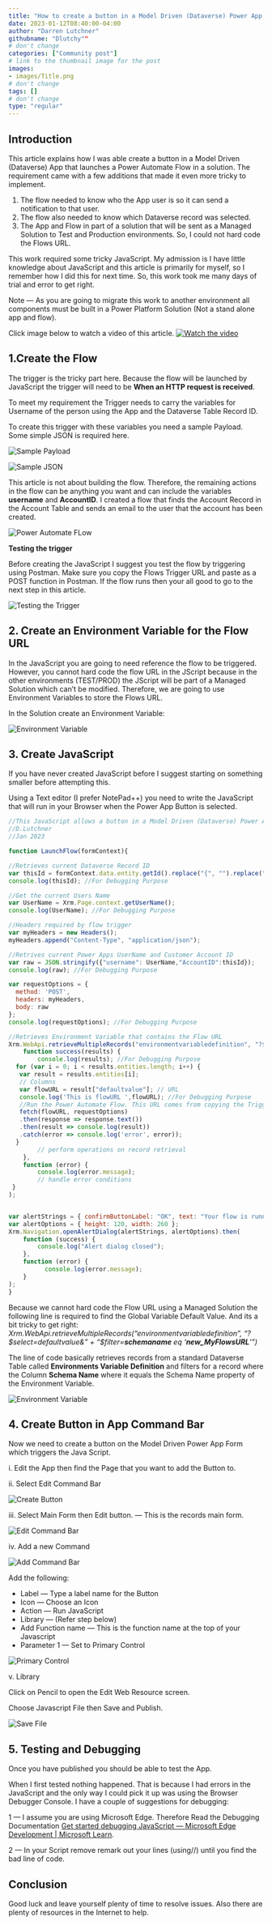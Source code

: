 ```yaml
---
title: "How to create a button in a Model Driven (Dataverse) Power App that launches a Power Automate Flow in a Solution"
date: 2023-01-12T08:40:00-04:00
author: "Darren Lutchner"
githubname: "Dlutchy""
# don't change
categories: ["Community post"]
# link to the thumbnail image for the post
images:
- images/Title.png
# don't change
tags: []
# don't change
type: "regular"
---
```

## Introduction

This article explains how I was able create a button in a Model Driven (Dataverse) App that launches a Power Automate Flow in a solution. The requirement came with a few additions that made it even more tricky to implement.

1. The flow needed to know who the App user is so it can send a notification to that user.
2. The flow also needed to know which Dataverse record was selected.
3. The App and Flow in part of a solution that will be sent as a Managed Solution to Test and Production environments. So, I could not hard code the Flows URL.

This work required some tricky JavaScript. My admission is I have little knowledge about JavaScript and this article is primarily for myself, so I remember how I did this for next time. So, this work took me many days of trial and error to get right.

Note — As you are going to migrate this work to another environment all components must be built in a Power Platform Solution (Not a stand alone app and flow).

Click image below to watch a video of this article.
[![Watch the video](images/1.%20Title.png)](https://youtu.be/XF_M4Jqox5Q)

## 1.Create the Flow
The trigger is the tricky part here. Because the flow will be launched by JavaScript the trigger will need to be **When an HTTP request is received**.

To meet my requirement the Trigger needs to carry the variables for Username of the person using the App and the Dataverse Table Record ID.

To create this trigger with these variables you need a sample Payload. Some simple JSON is required here.

![Sample Payload](images/2.%20Sample%20JSON%201.png) 

![Sample JSON](images/3.%20When%20HTTP%20request%20is%20received.png)

This article is not about building the flow. Therefore, the remaining actions in the flow can be anything you want and can include the variables **username** and **AccountID**. I created a flow that finds the Account Record in the Account Table and sends an email to the user that the account has been created.

![Power Automate FLow](images/4.%20Flow.png)

**Testing the trigger**

Before creating the JavaScript I suggest you test the flow by triggering using Postman. Make sure you copy the Flows Trigger URL and paste as a POST function in Postman. If the flow runs then your all good to go to the next step in this article.

![Testing the Trigger](images/5.%20Testing%20Trigger.png)

## 2. Create an Environment Variable for the Flow URL

In the JavaScript you are going to need reference the flow to be triggered. However, you cannot hard code the flow URL in the JScript because in the other environments (TEST/PROD) the JScript will be part of a Managed Solution which can’t be modified. Therefore, we are going to use Environment Variables to store the Flows URL.

In the Solution create an Environment Variable:

![Environment Variable](images/6.%20Environment%20Variable.png)

## 3. Create JavaScript

If you have never created JavaScript before I suggest starting on something smaller before attempting this.

Using a Text editor (I prefer NotePad++) you need to write the JavaScript that will run in your Browser when the Power App Button is selected.

~~~JavaScript
//This JavaScript allows a button in a Model Driven (Dataverse) Power App that launches a Power Automate Flow in a Solution
//D.Lutchner
//Jan 2023

function LaunchFlow(formContext){

//Retrieves current Dataverse Record ID
var thisId = formContext.data.entity.getId().replace("{", "").replace("}", "");
console.log(thisId); //For Debugging Purpose

//Get the current Users Name
var UserName = Xrm.Page.context.getUserName();
console.log(UserName); //For Debugging Purpose

//Headers required by flow trigger
var myHeaders = new Headers();
myHeaders.append("Content-Type", "application/json");

//Retrives current Power Apps UserName and Customer Account ID
var raw = JSON.stringify({"username": UserName,"AccountID":thisId});
console.log(raw); //For Debugging Purpose

var requestOptions = {
  method: 'POST',
  headers: myHeaders,
  body: raw
};
console.log(requestOptions); //For Debugging Purpose

//Retrieves Environment Variable that contains the Flow URL
Xrm.WebApi.retrieveMultipleRecords("environmentvariabledefinition", "?$select=defaultvalue&" + "$filter=schemaname eq 'new_MyFlowsURL'").then(
    function success(results) {
        console.log(results); //For Debugging Purpose
  for (var i = 0; i < results.entities.length; i++) {
   var result = results.entities[i];
   // Columns
   var flowURL = result["defaultvalue"]; // URL
   console.log('This is flowURL ',flowURL); //For Debugging Purpose
   //Run the Power Automate Flow. This URL comes from copying the Trigger in the Flow Action - When a HTTP request is received
   fetch(flowURL, requestOptions)
   .then(response => response.text())
   .then(result => console.log(result))
   .catch(error => console.log('error', error)); 
  }
        // perform operations on record retrieval
    },
    function (error) {
        console.log(error.message);
        // handle error conditions
 }
);


var alertStrings = { confirmButtonLabel: "OK", text: "Your flow is running you will receive a message when it is complete", title: "Flow running" };
var alertOptions = { height: 120, width: 260 };
Xrm.Navigation.openAlertDialog(alertStrings, alertOptions).then(
    function (success) {
        console.log("Alert dialog closed");
    },
    function (error) {
          console.log(error.message);
    }
);
}
~~~

Because we cannot hard code the Flow URL using a Managed Solution the following line is required to find the Global Variable Default Value. And its a bit tricky to get right:
*Xrm.WebApi.retrieveMultipleRecords(“environmentvariabledefinition”, “?$select=defaultvalue&” + “$filter=**schemaname** eq ‘**new_MyFlowsURL**’”)*

The line of code basically retrieves records from a standard Dataverse Table called **Environments Variable Definition** and filters for a record where the Column **Schema Name** where it equals the Schema Name property of the Environment Variable.

![Environment Variable](images/7.%20Environment%20Variable%202.png)

## 4. Create Button in App Command Bar

Now we need to create a button on the Model Driven Power App Form which triggers the Java Script.

i. Edit the App then find the Page that you want to add the Button to.

ii. Select Edit Command Bar

![Create Button](images/8.%20Create%20button%20in%20App.png)

iii. Select Main Form then Edit button. — This is the records main form.

![Edit Command Bar](images/9.%20Edit%20command%20bar.png)

iv. Add a new Command

![Add Command Bar](images/10.%20Add%20Command%20Bar.png)

Add the following:

* Label — Type a label name for the Button
* Icon — Choose an Icon
* Action — Run JavaScript
* Library — (Refer step below)
* Add Function name — This is the function name at the top of your Javascript
* Parameter 1 — Set to Primary Control

![Primary Control](images/11.%20Primary%20Control.png)

v. Library

Click on Pencil to open the Edit Web Resource screen.

Choose Javascript File then Save and Publish.

![Save File](images/12.%20Save%20file.png)

## 5. Testing and Debugging

Once you have published you should be able to test the App.

When I first tested nothing happened. That is because I had errors in the JavaScript and the only way I could pick it up was using the Browser Debugger Console. I have a couple of suggestions for debugging:

1 — I assume you are using Microsoft Edge. Therefore Read the Debugging Documentation [ Get started debugging JavaScript — Microsoft Edge Development | Microsoft Learn](https://learn.microsoft.com/en-us/microsoft-edge/devtools-guide-chromium/javascript/).

2 — In your Script remove remark out your lines (using//) until you find the bad line of code.

## Conclusion

Good luck and leave yourself plenty of time to resolve issues. Also there are plenty of resources in the Internet to help.

